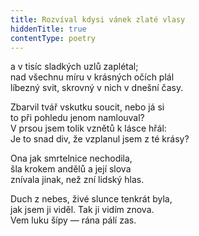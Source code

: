 ```yaml
---
title: Rozvíval kdysi vánek zlaté vlasy
hiddenTitle: true
contentType: poetry
---
```


<section>

a v tisíc sladkých uzlů zaplétal;  
nad všechnu míru v krásných očích plál  
líbezný svit, skrovný v nich v dnešní časy.

</section>

<section>

Zbarvil tvář vskutku soucit, nebo já si  
to při pohledu jenom namlouval?  
V prsou jsem tolik vznětů k lásce hřál:  
Je to snad div, že vzplanul jsem z té krásy?

</section>

<section>

Ona jak smrtelnice nechodila,  
šla krokem andělů a její slova  
znívala jinak, než zní lidský hlas.

</section>

<section>

Duch z nebes, živé slunce tenkrát byla,  
jak jsem ji viděl. Tak ji vidím znova.  
Vem luku šípy — rána pálí zas.

</section>
